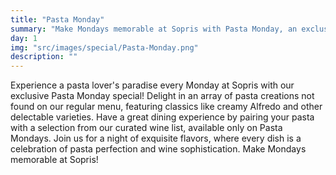 ```yaml
---
title: "Pasta Monday"
summary: "Make Mondays memorable at Sopris with Pasta Monday, an exclusive dining experience featuring pasta creations not found on our regular menu, accompanied by the perfect wine pairing available only on Mondays."
day: 1
img: "src/images/special/Pasta-Monday.png"
description: ""
---
```

Experience a pasta lover's paradise every Monday at Sopris with our exclusive Pasta Monday special! Delight in an array of pasta creations not found on our regular menu, featuring classics like creamy Alfredo and other delectable varieties. Have a great dining experience by pairing your pasta with a selection from our curated wine list, available only on Pasta Mondays. Join us for a night of exquisite flavors, where every dish is a celebration of pasta perfection and wine sophistication. Make Mondays memorable at Sopris!